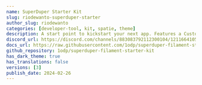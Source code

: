 ```yaml
---
name: SuperDuper Starter Kit
slug: riodewanto-superduper-starter
author_slug: riodewanto
categories: [developer-tool, kit, spatie, theme]
description: A start point to kickstart your next app. Features a Custom Theme, Mail Configuration, Shield and Exception plugin, and more!
discord_url: https://discord.com/channels/883083792112300104/1211664105849749565
docs_url: https://raw.githubusercontent.com/1odp/superduper-filament-starter-kit/master/README.md
github_repository: 1odp/superduper-filament-starter-kit
has_dark_theme: true
has_translations: false
versions: [3]
publish_date: 2024-02-26
---
```

